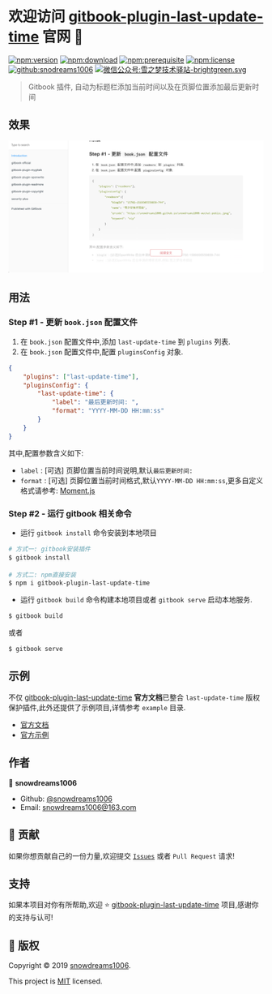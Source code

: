 # 欢迎访问 [gitbook-plugin-last-update-time](https://snowdreams1006.github.io/gitbook-plugin-last-update-time/) 官网 👋

[![npm:version](https://img.shields.io/npm/v/gitbook-plugin-last-update-time.svg)](https://www.npmjs.com/package/gitbook-plugin-last-update-time)
[![npm:download](https://img.shields.io/npm/dt/gitbook-plugin-last-update-time.svg)](https://www.npmjs.com/package/gitbook-plugin-last-update-time)
[![npm:prerequisite](https://img.shields.io/badge/gitbook-%3E%3D2.4.3-blue.svg)](https://www.npmjs.com/package/gitbook-plugin-last-update-time)
[![npm:license](https://img.shields.io/npm/l/gitbook-plugin-last-update-time.svg)](https://github.com/snowdreams1006/gitbook-plugin-last-update-time/blob/master/LICENSE)
[![github:snodreams1006](https://img.shields.io/badge/github-snowdreams1006-brightgreen.svg)](https://github.com/snowdreams1006)
[![微信公众号:雪之梦技术驿站-brightgreen.svg](https://img.shields.io/badge/%E5%BE%AE%E4%BF%A1%E5%85%AC%E4%BC%97%E5%8F%B7-%E9%9B%AA%E4%B9%8B%E6%A2%A6%E6%8A%80%E6%9C%AF%E9%A9%BF%E7%AB%99-brightgreen.svg)](https://snowdreams1006.github.io/snowdreams1006-wechat-public.jpeg)

> Gitbook 插件, 自动为标题栏添加当前时间以及在页脚位置添加最后更新时间

## 效果

![last-update-time-use-preview.png](last-update-time-use-preview.png)

## 用法

### Step #1 - 更新 `book.json` 配置文件

1. 在 `book.json` 配置文件中,添加 `last-update-time` 到 `plugins` 列表.
2. 在 `book.json` 配置文件中,配置 `pluginsConfig` 对象.

```json
{
    "plugins": ["last-update-time"],
    "pluginsConfig": {
        "last-update-time": {
            "label": "最后更新时间: ",
            "format": "YYYY-MM-DD HH:mm:ss"
        }
    }
}
```

其中,配置参数含义如下: 

- `label` : [可选] 页脚位置当前时间说明,默认`最后更新时间: `
- `format` : [可选] 页脚位置当前时间格式,默认`YYYY-MM-DD HH:mm:ss`,更多自定义格式请参考: [Moment.js](https://momentjs.com/)

### Step #2 - 运行 gitbook 相关命令

- 运行 `gitbook install` 命令安装到本地项目

```bash
# 方式一: gitbook安装插件
$ gitbook install

# 方式二: npm直接安装
$ npm i gitbook-plugin-last-update-time
```

- 运行 `gitbook build` 命令构建本地项目或者 `gitbook serve` 启动本地服务.

```bash
$ gitbook build
```

或者

```bash
$ gitbook serve
```

## 示例

不仅 [gitbook-plugin-last-update-time](https://github.com/snowdreams1006/gitbook-plugin-last-update-time) **官方文档**已整合 `last-update-time` 版权保护插件,此外还提供了示例项目,详情参考 `example` 目录.

- [官方文档](https://github.com/snowdreams1006/gitbook-plugin-last-update-time/tree/master/docs)
- [官方示例](https://github.com/snowdreams1006/gitbook-plugin-last-update-time/tree/master/example)

## 作者

👤 **snowdreams1006**

- Github: [@snowdreams1006](https://github.com/snowdreams1006)
- Email: [snowdreams1006@163.com](mailto:snowdreams1006@163.com)

## 🤝 贡献

如果你想贡献自己的一份力量,欢迎提交 [`Issues`](https://github.com/snowdreams1006/gitbook-plugin-last-update-time/issues) 或者 `Pull Request` 请求!

## 支持

如果本项目对你有所帮助,欢迎 ⭐️ [gitbook-plugin-last-update-time](https://github.com/snowdreams1006/gitbook-plugin-last-update-time) 项目,感谢你的支持与认可!

## 📝 版权

Copyright © 2019 [snowdreams1006](https://github.com/snowdreams1006).

This project is [MIT](https://github.com/snowdreams1006/gitbook-plugin-last-update-time/blob/master/LICENSE) licensed.